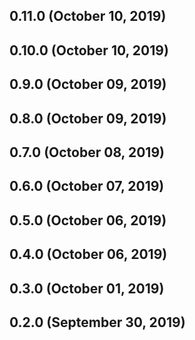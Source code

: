 ## 0.11.0 (October 10, 2019)



## 0.10.0 (October 10, 2019)



## 0.9.0 (October 09, 2019)



## 0.8.0 (October 09, 2019)



## 0.7.0 (October 08, 2019)



## 0.6.0 (October 07, 2019)



## 0.5.0 (October 06, 2019)



## 0.4.0 (October 06, 2019)



## 0.3.0 (October 01, 2019)



## 0.2.0 (September 30, 2019)


